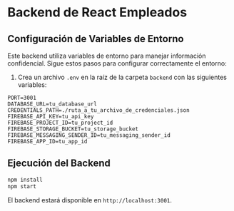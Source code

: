 # Backend de React Empleados

## Configuración de Variables de Entorno

Este backend utiliza variables de entorno para manejar información confidencial. Sigue estos pasos para configurar correctamente el entorno:

1. Crea un archivo `.env` en la raíz de la carpeta `backend` con las siguientes variables:

```
PORT=3001
DATABASE_URL=tu_database_url
CREDENTIALS_PATH=./ruta_a_tu_archivo_de_credenciales.json
FIREBASE_API_KEY=tu_api_key
FIREBASE_PROJECT_ID=tu_project_id
FIREBASE_STORAGE_BUCKET=tu_storage_bucket
FIREBASE_MESSAGING_SENDER_ID=tu_messaging_sender_id
FIREBASE_APP_ID=tu_app_id
```

## Ejecución del Backend

```bash
npm install
npm start
```

El backend estará disponible en `http://localhost:3001`.